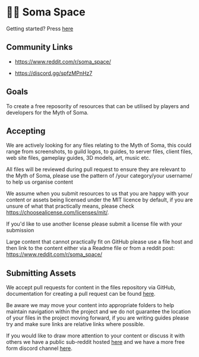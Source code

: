 # 🧙‍♂️ Soma Space 

Getting started? Press [here](https://github.com/soma-space/files/blob/main/guides/arcanine/Getting%20Started.md)

## Community Links

- https://www.reddit.com/r/soma_space/

- https://discord.gg/spfzMPnHz7

  
## Goals

To create a free reposority of resources that can be utilised by players and developers for the Myth of Soma.




## Accepting

We are actively looking for any files relating to the Myth of Soma, this could range from screenshots, to guild logos, to guides, to server files, client files, web site files, gameplay guides, 3D models, art, music etc.

All files will be reviewed during pull request to ensure they are relevant to the Myth of Soma, please use the pattern of /your category/your username/ to help us organise content

We assume when you submit resources to us that you are happy with your content or assets being licensed under the MIT licence by default, if you are unsure of what that practically means, please check https://choosealicense.com/licenses/mit/.

If you'd like to use another license please submit a license file with your submission

Large content that cannot practically fit on GitHub please use a file host and then link to the content either via a Readme file or from a reddit post: https://www.reddit.com/r/soma_space/



## Submitting Assets

We accept pull requests for content in the files repository via GitHub, documentation for creating a pull request can be found [here](https://docs.github.com/en/pull-requests/collaborating-with-pull-requests/proposing-changes-to-your-work-with-pull-requests/creating-a-pull-request).

Be aware we may move your content into appropriate folders to help maintain navigation within the project and we do not guarantee the location of your files in the project moving forward, if you are writing guides please try and make sure links are relative links where possible.

If you would like to draw more attention to your content or discuss it with others we have a public sub-reddit hosted [here](https://reddit.com/r/soma_space/) and we have a more free form discord channel [here](https://discord.gg/spfzMPnHz7).
